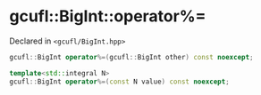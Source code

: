 # gcufl::BigInt::operator%=
Declared in `<gcufl/BigInt.hpp>`
```cpp
gcufl::BigInt operator%=(gcufl::BigInt other) const noexcept;

template<std::integral N>
gcufl::BigInt operator%=(const N value) const noexcept;
```
